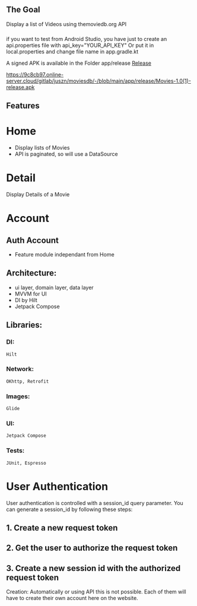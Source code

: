 ## The Goal
Display a list of Videos using themoviedb.org API

### 
if you want to test from Android Studio, you have just to create an api.properties file 
with api_key="YOUR_API_KEY" 
Or put it in local.properties and change file name in app.gradle.kt

A signed APK is available in the Folder app/release [Release](/app/release)

https://9c8cb97.online-server.cloud/gitlab/juszn/moviesdb/-/blob/main/app/release/Movies-1.0(1)-release.apk

## Features
# Home
* Display lists of Movies
* API is paginated, so will use a DataSource

# Detail
Display Details of a Movie

# Account
## Auth Account
* Feature module independant from Home

## Architecture:
* ui layer, domain layer, data layer
* MVVM for UI
* DI by Hilt
* Jetpack Compose

## Libraries:
### DI:
    Hilt
### Network:
    OKhttp, Retrofit
### Images:
    Glide

### UI:
    Jetpack Compose

### Tests:
    JUnit, Espresso


# User Authentication
User authentication is controlled with a session_id query parameter. You can generate a session_id by following these steps:
## 1. Create a new request token
## 2. Get the user to authorize the request token
## 3. Create a new  session id with the authorized request token

Creation:
Automatically or using API this is not possible.
Each of them will have to create their own account here on the website.
